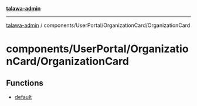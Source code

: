 [**talawa-admin**](../../../../README.md)

***

[talawa-admin](../../../../modules.md) / components/UserPortal/OrganizationCard/OrganizationCard

# components/UserPortal/OrganizationCard/OrganizationCard

## Functions

- [default](functions/default.md)
